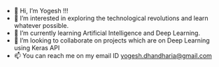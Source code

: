 - 👋 Hi, I’m Yogesh !!!
- 👀 I’m interested in exploring the technological revolutions and learn whatever possible.
- 🌱 I’m currently learning Artificial Intelligence and Deep Learning.
- 💞️ I’m looking to collaborate on projects which are on Deep Learning using Keras API
- 📫 You can reach me on my email ID yogesh.dhandharia@gmail.com

<!---
Yogeshd35/Yogeshd35 is a ✨ special ✨ repository because its `README.md` (this file) appears on your GitHub profile.
You can click the Preview link to take a look at your changes.
--->
